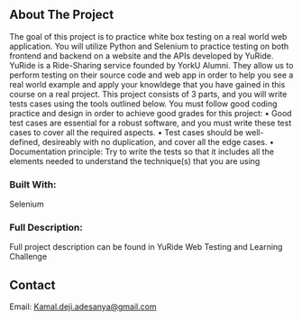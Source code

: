 
<!-- ABOUT THE PROJECT -->
## About The Project
The goal of this project is to practice white box testing on a real world web application. You will utilize Python and
Selenium to practice testing on both frontend and backend on a website and the APIs developed by YuRide.
YuRide is a Ride-Sharing service founded by YorkU Alumni. They allow us to perform testing on their source code and
web app in order to help you see a real world example and apply your knowldege that you have gained in this course on
a real project.
This project consists of 3 parts, and you will write tests cases using the tools outlined below. You must follow good
coding practice and design in order to achieve good grades for this project:
• Good test cases are essential for a robust software, and you must write these test cases to cover all the required
aspects.
• Test cases should be well-defined, desireably with no duplication, and cover all the edge cases.
• Documentation principle: Try to write the tests so that it includes all the elements needed to understand the
technique(s) that you are using



### Built With:

Selenium



### Full Description: 
Full project description can be found in YuRide Web Testing and Learning Challenge




<!-- CONTACT -->
## Contact

Email: Kamal.deji.adesanya@gmail.com

